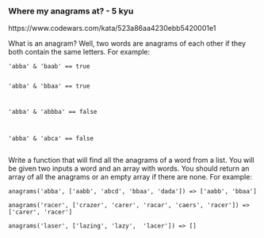 <h3>Where my anagrams at? - 5 kyu</h3>
https://www.codewars.com/kata/523a86aa4230ebb5420001e1
<p><div class="leaderboards-container"><div class="panel is-darkened"><div class="markdown" id="description"><p>What is an anagram? Well, two words are anagrams of each other if they both contain the same letters. For example:</p>
<pre><code>'abba' &amp; 'baab' == true

'abba' &amp; 'bbaa' == true

'abba' &amp; 'abbba' == false

'abba' &amp; 'abca' == false</code></pre><p>Write a function that will find all the anagrams of a word from a list. You will be given two inputs a word and an array with words. You should return an array of all the anagrams or an empty array if there are none. For example:</p>
<pre><code class="language-javascript">anagrams(<span class="hljs-string">'abba'</span>, [<span class="hljs-string">'aabb'</span>, <span class="hljs-string">'abcd'</span>, <span class="hljs-string">'bbaa'</span>, <span class="hljs-string">'dada'</span>]) =&gt; [<span class="hljs-string">'aabb'</span>, <span class="hljs-string">'bbaa'</span>]

anagrams(<span class="hljs-string">'racer'</span>, [<span class="hljs-string">'crazer'</span>, <span class="hljs-string">'carer'</span>, <span class="hljs-string">'racar'</span>, <span class="hljs-string">'caers'</span>, <span class="hljs-string">'racer'</span>]) =&gt; [<span class="hljs-string">'carer'</span>, <span class="hljs-string">'racer'</span>]

anagrams(<span class="hljs-string">'laser'</span>, [<span class="hljs-string">'lazing'</span>, <span class="hljs-string">'lazy'</span>,  <span class="hljs-string">'lacer'</span>]) =&gt; []</code></pre>
</div><div class="mtm"><span><i class="icon-moon-tag "></i></span>
